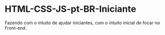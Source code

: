 # HTML-CSS-JS-pt-BR-Iniciante

Fazendo com o intuito de ajudar iniciantes, com o intuito inicial de focar no Front-end.
